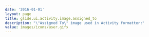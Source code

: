 ```yaml
---
date: '2016-01-01'
layout: page
title: glide.ui.activity.image.assigned_to
description: "\"Assigned To\" image used in Activity formatter:" 
value: images/icons/user.gifx 
---
```

